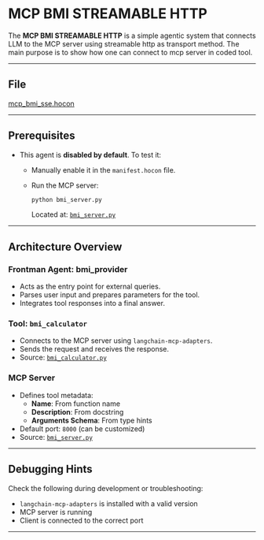 # MCP BMI STREAMABLE HTTP

The **MCP BMI STREAMABLE HTTP** is a simple agentic system that connects LLM to the MCP server using streamable http as
transport method. The main purpose is to show how one can connect to mcp server in coded tool.

---

## File

[mcp_bmi_sse.hocon](../../registries/mcp_bmi_streamable_http.hocon)

---

## Prerequisites

- This agent is **disabled by default**. To test it:
  - Manually enable it in the `manifest.hocon` file.
  - Run the MCP server:

    ```bash
    python bmi_server.py
    ```

    Located at: [`bmi_server.py`](../../servers/mcp/bmi_server.py)

---

## Architecture Overview

### Frontman Agent: **bmi_provider**

- Acts as the entry point for external queries.
- Parses user input and prepares parameters for the tool.
- Integrates tool responses into a final answer.

### Tool: `bmi_calculator`

- Connects to the MCP server using `langchain-mcp-adapters`.
- Sends the request and receives the response.
- Source: [`bmi_calculator.py`](../../coded_tools/mcp_bmi_sse/bmi_calculator.py)

### MCP Server

- Defines tool metadata:
  - **Name**: From function name
  - **Description**: From docstring
  - **Arguments Schema**: From type hints
- Default port: `8000` (can be customized)
- Source: [`bmi_server.py`](../../servers/mcp/bmi_server.py)

---

## Debugging Hints

Check the following during development or troubleshooting:

- `langchain-mcp-adapters` is installed with a valid version
- MCP server is running
- Client is connected to the correct port

---

